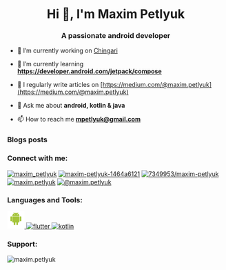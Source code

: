 <h1 align="center">Hi 👋, I'm Maxim Petlyuk</h1>
<h3 align="center">A passionate android developer</h3>

- 🔭 I’m currently working on [Chingari](https://chingari.io/)

- 🌱 I’m currently learning **https://developer.android.com/jetpack/compose**

- 📝 I regularly write articles on [https://medium.com/@maxim.petlyuk](https://medium.com/@maxim.petlyuk)

- 💬 Ask me about **android, kotlin & java**

- 📫 How to reach me **mpetlyuk@gmail.com**

### Blogs posts
<!-- BLOG-POST-LIST:START -->
<!-- BLOG-POST-LIST:END -->

<h3 align="left">Connect with me:</h3>
<p align="left">
<a href="https://twitter.com/maxim_petlyuk" target="blank"><img align="center" src="https://raw.githubusercontent.com/rahuldkjain/github-profile-readme-generator/master/src/images/icons/Social/twitter.svg" alt="maxim_petlyuk" height="30" width="40" /></a>
<a href="https://linkedin.com/in/maxim-petlyuk-1464a6121" target="blank"><img align="center" src="https://raw.githubusercontent.com/rahuldkjain/github-profile-readme-generator/master/src/images/icons/Social/linked-in-alt.svg" alt="maxim-petlyuk-1464a6121" height="30" width="40" /></a>
<a href="https://stackoverflow.com/users/7349953/maxim-petlyuk" target="blank"><img align="center" src="https://raw.githubusercontent.com/rahuldkjain/github-profile-readme-generator/master/src/images/icons/Social/stack-overflow.svg" alt="7349953/maxim-petlyuk" height="30" width="40" /></a>
<a href="https://instagram.com/maxim.petlyuk" target="blank"><img align="center" src="https://raw.githubusercontent.com/rahuldkjain/github-profile-readme-generator/master/src/images/icons/Social/instagram.svg" alt="maxim.petlyuk" height="30" width="40" /></a>
<a href="https://medium.com/@maxim.petlyuk" target="blank"><img align="center" src="https://raw.githubusercontent.com/rahuldkjain/github-profile-readme-generator/master/src/images/icons/Social/medium.svg" alt="@maxim.petlyuk" height="30" width="40" /></a>
</p>

<h3 align="left">Languages and Tools:</h3>
<p align="left"> <a href="https://developer.android.com" target="_blank" rel="noreferrer"> <img src="https://raw.githubusercontent.com/devicons/devicon/master/icons/android/android-original-wordmark.svg" alt="android" width="40" height="40"/> </a> <a href="https://flutter.dev" target="_blank" rel="noreferrer"> <img src="https://www.vectorlogo.zone/logos/flutterio/flutterio-icon.svg" alt="flutter" width="40" height="40"/> </a> <a href="https://kotlinlang.org" target="_blank" rel="noreferrer"> <img src="https://www.vectorlogo.zone/logos/kotlinlang/kotlinlang-icon.svg" alt="kotlin" width="40" height="40"/> </a> </p>

<h3 align="left">Support:</h3>
<p><a href="https://www.buymeacoffee.com/maxim.petlyuk"> <img align="left" src="https://cdn.buymeacoffee.com/buttons/v2/default-yellow.png" height="50" width="210" alt="maxim.petlyuk" /></a></p><br><br>
